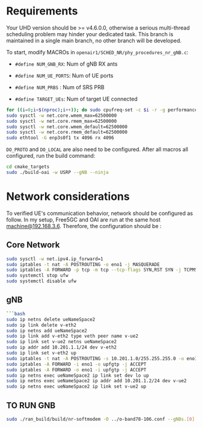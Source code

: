 # Requirements

Your UHD version should be >= v4.6.0.0, otherwise a serious multi-thread scheduling problem may hinder your dedicated task. This branch is maintained in a single main branch, no other branch will be developed.

To start, modify MACROs in `openair1/SCHED_NR/phy_procedures_nr_gNB.c`:

- `#define NUM_GNB_RX`:      Num of gNB RX ants

- `#define NUM_UE_PORTS`:    Num of UE ports

- `#define NUM_PRBS` :       Num of SRS PRB

- `#define TARGET_UEs`:     Num of target UE connected 

```bash
for ((i=0;i<$(nproc);i++)); do sudo cpufreq-set -c $i -r -g performance; done
sudo sysctl -w net.core.wmem_max=62500000
sudo sysctl -w net.core.rmem_max=62500000
sudo sysctl -w net.core.wmem_default=62500000
sudo sysctl -w net.core.rmem_default=62500000
sudo ethtool -G enp3s0f1 tx 4096 rx 4096
```


`DO_PROTO` and `DO_LOCAL` are also need to be configured. After all macros all configured, run the build command:

```bash
cd cmake_targets
sudo ./build-oai -w USRP --gNB --ninja 
```
# Network considerations
To verified UE's communication behavior, network should be configured as follow. In my setup, Free5GC and OAI are run at the same host machine@192.168.3.6. Therefore, the configuration should be :
## Core Network

```bash
sudo sysctl -w net.ipv4.ip_forward=1
sudo iptables -t nat -A POSTROUTING -o eno1 -j MASQUERADE
sudo iptables -A FORWARD -p tcp -m tcp --tcp-flags SYN,RST SYN -j TCPMSS --set-mss 1400
sudo systemctl stop ufw
sudo systemctl disable ufw
```

## gNB
```bash
```bash
sudo ip netns delete ueNameSpace2
sudo ip link delete v-eth2
sudo ip netns add ueNameSpace2
sudo ip link add v-eth2 type veth peer name v-ue2
sudo ip link set v-ue2 netns ueNameSpace2
sudo ip addr add 10.201.1.1/24 dev v-eth2
sudo ip link set v-eth2 up
sudo iptables -t nat -A POSTROUTING -s 10.201.1.0/255.255.255.0 -o eno1 -j MASQUERADE
sudo iptables -A FORWARD -i eno1 -o upfgtp -j ACCEPT
sudo iptables -A FORWARD -o eno1 -i upfgtp -j ACCEPT
sudo ip netns exec ueNameSpace2 ip link set dev lo up
sudo ip netns exec ueNameSpace2 ip addr add 10.201.1.2/24 dev v-ue2
sudo ip netns exec ueNameSpace2 ip link set v-ue2 up
```

## TO RUN GNB

```bash
sudo ./ran_build/build/nr-softmodem -O ../o-band78-106.conf --gNBs.[0].min_rxtxtime 6 --sa --usrp-tx-thread-config 1  --continuous-tx --tun-offset 20000000 --MACRLCs.[0].ulsch_max_frame_inactivity 0
```

